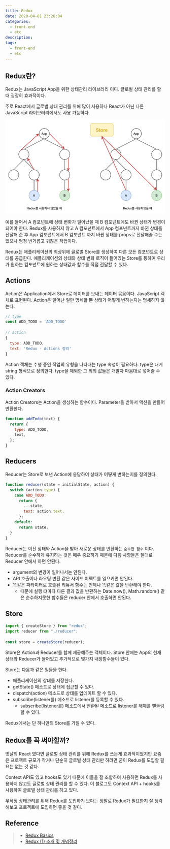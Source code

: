 ```yaml
---
title: Redux
date: 2020-04-01 23:26:04
categories:
  - front-end
  - etc
description:
tags:
  - front-end
  - etc
---
```


## Redux란?

Redux는 JavaScript App을 위한 상태관리 라이브러리 이다. 글로벌 상태 관리를 할 때 굉장히 효과적이다.

주로 React에서 글로벌 상태 관리를 위해 많이 사용하나 React가 아닌 다른 JavaScript 라이브러리에서도 사용 가능하다.

![Redux를 사용하지 않았을 때와 사용하였을 때의 비교](../images/frontend/etc-redux-1.png)

예를 들어서 A 컴포넌트에 상태 변화가 일어났을 때 B 컴포넌트에도 바뀐 상태가 변경이 되어야 한다. Redux를 사용하지 않고 A 컴포넌트에서 App 컴포넌트까지 바뀐 상태를 전달해 준 후 App 컴포넌트에서 B 컴포넌트 까지 바뀐 상태를 props로 전달해줄 수는 있으나 엄청 번거롭고 귀찮은 작업이다.

Redux는 애플리케이션의 최상위에 글로벌 Store를 생성하여 다른 모든 컴포넌트로 상태를 공급한다. 애플리케이션의 상태와 상태 변화 로직이 들어있는 Store를 통하여 우리가 원하는 컴포넌트에 원하는 상태값과 함수를 직접 전달할 수 있다.

## Actions

Action은 Application에서 Store로 데이터를 보내는 데이터 묶음이다. JavaScript 객체로 표현된다.
Action은 일어난 일만 명세할 뿐 상태가 어떻게 변하는지는 명세하지 않는다.

```javascript
// type
const ADD_TODO = 'ADD_TODO'

// action
{
  type: ADD_TODO,
  text: 'Redux - Actions 정리'
}
```

Action 객체는 수행 중인 작업의 유형을 나타내는 type 속성이 필요하다. type은 대게 string 형식으로 정의한다. type을 제외한 그 외의 값들은 개발자 마음대로 넣어줄 수 있다.

### Action Creators

Action Creators는 Action을 생성하는 함수이다. Parameter을 받아서 액션을 만들어 반환한다.

```javascript
function addTodo(text) {
  return {
    type: ADD_TODO,
    text,
  };
}
```

## Reducers

Reducer는 Store로 보낸 Action에 응답하여 상태가 어떻게 변하는지를 정의한다.

```javascript
function reducer(state = initialState, action) {
  switch (action.type) {
    case ADD_TODO:
      return {
        ...state,
        text: action.text,
      };
    default:
      return state;
  }
}
```

Reducer는 이전 상태와 Action을 받아 새로운 상태를 반환하는 `순수한 함수` 이다. Reducer를 순수하게 유지하는 것은 매우 중요하기 때문에 다음 사항들은 절대로 Reducer 안에서 하면 안된다.

- argument의 변경이 일어나서는 안된다.
- API 호출이나 라우팅 변환 같은 사이드 이펙트를 일으키면 안된다.
- 똑같은 파라미터로 호출된 리듀서 함수는 언제나 똑같은 값을 반환해야 한다.
  - 때문에 실행 떄마다 다른 결과 값을 반환하는 Date.now(), Math.random() 같은 순수하지못한 함수들은 reducer 안에서 호출하면 안된다.

## Store

```javascript
import { createStore } from "redux";
import reducer from "./reducer";

const store = createStore(reducer);
```

Store은 Action과 Reducer를 함께 제공해주는 객체이다. Store 안에는 App의 현재 상태와 Reducer가 들어있고 추가적으로 몇가지 내장함수들이 있다.

Store는 다음과 같은 일들을 한다.

- 애플리케이션의 상태를 저장한다.
- getState() 메소드로 상태에 접근할 수 있다.
- dispatch(action) 메소드로 상태를 업데이트 할 수 있다.
- subscribe(listener를) 메소드로 listener를 등록할 수 있다.
  - subscribe(listener를) 메소드에서 반환된 메소드로 listener를 해제를 핸들링 할 수 있다.

Redux에서는 단 하나만의 Store를 가질 수 있다.

## Redux를 꼭 써야할까?

옛날의 React 였다면 글로벌 상태 관리를 위해 Redux를 쓰는게 효과적이었지만 요즘은 프로젝트 규모가 작거나 단순히 글로벌 상태 관리만 하려면 굳이 Redux를 도입할 필요는 없는 것 같다.

Context API도 있고 hooks도 있기 때문에 이들을 잘 조합하여 사용하면 Redux를 사용하지 않고도 글로벌 상태 관리를 할 수 있다. 이 블로그도 Context API + hooks를 사용하여 글로벌 상태 관리를 하고 있다.

무작정 상태관리를 위해 Redux를 도입하기 보다는 정말로 Redux가 필요한지 잘 생각해보고 프로젝트에 도입하면 좋을 것 같다.

## Reference

> - [Redux Basics](https://redux.js.org/basics/basic-tutorial)
> - [Redux (1) 소개 및 개념정리](https://velog.io/@velopert/Redux-1-%EC%86%8C%EA%B0%9C-%EB%B0%8F-%EA%B0%9C%EB%85%90%EC%A0%95%EB%A6%AC-zxjlta8ywt)

